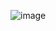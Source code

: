 ![image](https://github.com/azmianshari/Tugas7_20220140153/assets/127088904/2a3d1fde-6fed-45c4-b044-6ec0a552ed0a)
